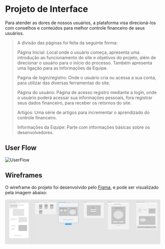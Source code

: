 
# Projeto de Interface
 
Para atender as dores de nossos usuários, a plataforma visa direcioná-los com conselhos e conteúdos para melhor controle financeiro de seus usuários.
 
>A divisão das páginas foi feita da seguinte forma:
>
>Página Inicial: Local onde o usuário começa, apresenta uma introdução ao funcionamento do site e objetivos do projeto, além de direcionar o usuário para o início do processo. Também apresenta uma ligação para as Informações da Equipe.
>
>Pagina de login/registro: Onde o usuário cria ou acessa a sua conta, para utilizar das diversas ferramentas do site.
>
>Página do usuário: Página de acesso registro mediante a login, onde o usuário poderá acessar sua informações pessoais, fora registrar seus dados financeiro, para receber os retornos do site.
>
>Artigos: Uma série de artigos para incrementar o aprendizado do controle financeiro.
>
>Informações da Equipe: Parte com informações básicas sobre os desenvolvedores.
 
## User Flow
 
![UserFlow](images/userFlow.png)
 
## Wireframes
 
O wireframe do projeto foi desenvolvido pelo [Figma](https://www.figma.com), e pode ser visualizado pela imagem abaixo:
 
![WireFrame](images/wireframe.jpg)